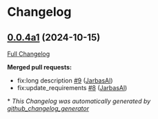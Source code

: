 # Changelog

## [0.0.4a1](https://github.com/OpenVoiceOS/skill-ovos-tunein/tree/0.0.4a1) (2024-10-15)

[Full Changelog](https://github.com/OpenVoiceOS/skill-ovos-tunein/compare/V0.0.1...0.0.4a1)

**Merged pull requests:**

- fix:long description [\#9](https://github.com/OpenVoiceOS/skill-ovos-tunein/pull/9) ([JarbasAl](https://github.com/JarbasAl))
- fix:update\_requirements [\#8](https://github.com/OpenVoiceOS/skill-ovos-tunein/pull/8) ([JarbasAl](https://github.com/JarbasAl))



\* *This Changelog was automatically generated by [github_changelog_generator](https://github.com/github-changelog-generator/github-changelog-generator)*
